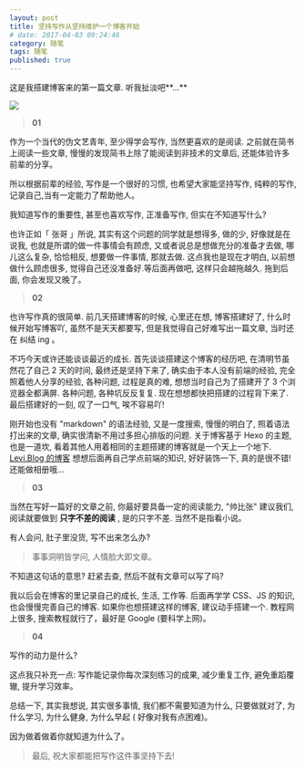 ```yaml
---
layout: post
title: 坚持写作从坚持维护一个博客开始
# date: 2017-04-03 09:24:46
category: 随笔
tags: 随笔
published: true
---
```


这是我搭建博客来的第一篇文章. 听我扯淡吧**...**

![](http://i.imgur.com/Qw6nQ41.png)

> **01**

作为一个当代的伪文艺青年, 至少得学会写作, 当然更喜欢的是阅读. 之前就在简书上阅读一些文章, 慢慢的发现简书上除了能阅读到非技术的文章后, 还能体验许多前辈的分享。

所以根据前辈的经验, 写作是一个很好的习惯, 也希望大家能坚持写作, 纯粹的写作, 记录自己,当有一定能力了帮助他人。

我知道写作的重要性, 甚至也喜欢写作, 正准备写作, 但实在不知道写什么?

也许正如「 张哥 」所说, 其实有这个问题的同学就是想得多, 做的少, 好像就是在说我, 也就是所谓的做一件事情会有顾虑, 又或者说总是想做充分的准备才去做, 哪儿这么复杂, 恰恰相反, 想要做一件事情, 那就去做. 这点我也是现在才明白, 以前想做什么顾虑很多, 觉得自己还没准备好.等后面再做吧, 这样只会越拖越久. 拖到后面, 你会发现又晚了。

> **02**

也许写作真的很简单. 前几天搭建博客的时候, 心里还在想, 博客搭建好了, 什么时候开始写博客吖, 虽然不是天天都要写, 但是我觉得自己好难写出一篇文章, 当时还在 纠结 ing 。

不巧今天或许还能谈谈最近的成长. 首先谈谈搭建这个博客的经历吧, 在清明节虽然花了自己 2 天的时间, 最终还是坚持下来了, 确实由于本人没有前端的经验, 完全照着他人分享的经验, 各种问题, 过程是真的难, 想想当时自己为了搭建开了 3 个浏览器全都满屏. 各种问题, 各种坑反反复复. 现在想想都快把搭建的过程背下来了. 最后搭建好的一刻, 叹了一口气, 唉不容易吖!

刚开始也没有 "markdown" 的语法经验, 又是一度搜索, 慢慢的明白了, 照着语法打出来的文章, 确实很清新不用过多担心排版的问题. 关于博客基于 Hexo 的主题, 也是一道坎, 看着其他人用着相同的主题搭建的博客就是一个天上一个地下. [Levi.Blog 的博客](http://www.dingxuewen.com/about/) 想想后面再自己学点前端的知识, 好好装饰一下, 真的是很不错! 还能做相册哦...

> **03**

当然在写好一篇好的文章之前, 你最好要具备一定的阅读能力, "帅比张" 建议我们, 阅读就要做到 **只字不差的阅读** , 是的只字不差. 当然不是指看小说。

有人会问, 肚子里没货, 写不出来怎么办?

> 事事洞明皆学问, 人情脸大即文章。

不知道这句话的意思? 赶紧去查, 然后不就有文章可以写了吗?

我以后会在博客的里记录自己的成长, 生活, 工作等. 后面再学学 CSS、JS 的知识, 也会慢慢完善自己的博客. 如果你也想搭建这样的博客, 建议动手搭建一个. 教程网上很多, 搜索教程就行了，最好是 Google (要科学上网)。

> **04**

写作的动力是什么?

这点我只补充一点: 写作能记录你每次深刻练习的成果, 减少重复工作, 避免重蹈覆辙, 提升学习效率。

总结一下, 其实我想说, 其实很多事情, 我们都不需要知道为什么, 只要做就对了, 为什么学习, 为什么健身, 为什么早起 ( 好像对我有点困难)。

因为做着做着你就知道为什么了。

> 最后, 祝大家都能把写作这件事坚持下去!

